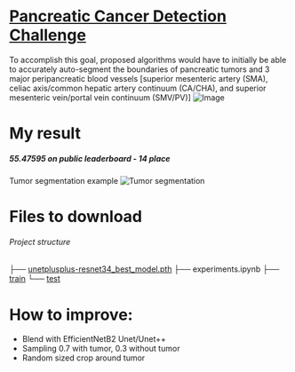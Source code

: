 # [Pancreatic Cancer Detection Challenge](https://www.topcoder.com/challenges/a96a2d2e-2b0c-4864-872b-3086242ee0ef)

To accomplish this goal, proposed algorithms would have to initially be able to accurately auto-segment the boundaries of pancreatic tumors and 3 major peripancreatic blood vessels [superior mesenteric artery (SMA), celiac axis/common hepatic artery continuum (CA/CHA), and superior mesenteric vein/portal vein continuum (SMV/PV)]
![Image](https://lh3.googleusercontent.com/8Xp5DVSu1T6tVWgkLQhMFbWUQ--FNQ6hD2TnMEwoDRL95MSPV7Bsv2Drlq8boFuFZjxdR6BP4BqI2dygUPQD0FnGLVmA9oQS0BHBpkFV9m0R3W2ZilSEscL5_DNUvPHO3I4QoqFO)

# My result
##### 55.47595 on public leaderboard - 14 place
Tumor segmentation example
![Tumor segmentation](https://github.com/maloyan/mri_topcoder/blob/master/segmentation_example.png)

# Files to download 
###### Project structure
├── [unetplusplus-resnet34\_best\_model.pth](https://drive.google.com/file/d/1rEsGESUilxBN8GgJVWouG0zfSXb3Efd8/view?usp=sharing)
├── experiments.ipynb
├── [train](https://drive.google.com/file/d/1VATCc18rOy8s5bD_ELxHCC4EbO0l91zU/view)
└── [test](https://drive.google.com/file/d/1ovHmEUFUXgXM7XLWR9PcnbYaepb_migT/view)

# How to improve:
- Blend with EfficientNetB2 Unet/Unet++
- Sampling 0.7 with tumor, 0.3 without tumor
- Random sized crop around tumor
